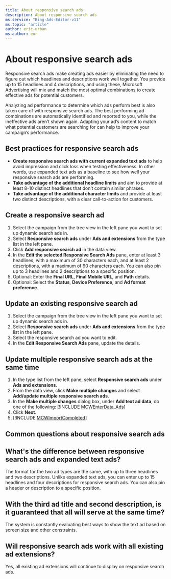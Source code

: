 ```yaml
---
title: About responsive search ads
description: About responsive search ads
ms.service: "Bing-Ads-Editor-v11"
ms.topic: "article"
author: eric-urban
ms.author: eur
---
```


# About responsive search ads

Responsive search ads make creating ads easier by eliminating the need to figure out which headlines and descriptions work well together. You provide up to 15 headlines and 4 descriptions, and using these, Microsoft Advertising will mix and match the most optimal combinations to create effective ads for potential customers.

Analyzing ad performance to determine which ads perform best is also taken care of with responsive search ads. The best performing ad combinations are automatically identified and reported to you, while the ineffective ads aren’t shown again. Adapting your ad’s content to match what potential customers are searching for can help to improve your campaign’s performance.

## Best practices for responsive search ads

- **Create responsive search ads with current expanded text ads**  to help avoid impression and click loss when testing effectiveness. In other words, use expanded text ads as a baseline to see how well your responsive search ads are performing.
- **Take advantage of the additional headline limits**  and aim to provide at least 8-10 distinct headlines that don’t contain similar phrases.
- **Take advantage of the additional character limits**  and provide at least two distinct descriptions, with a clear call-to-action for customers.

## Create a responsive search ad
1. Select the campaign from the tree view in the left pane you want to set up dynamic search ads in.
1. Select **Responsive search ads** under **Ads and extensions** from the type list in the left pane.
1. Click **Add responsive search ad** in the data view.
1. In the **Edit the selected Responsive Search Ads** pane, enter at least 3 headlines, with a maximum of 30 characters each, and at least 2 descriptions, with a maximum of 90 characters each. You can also pin up to 3 headlines and 2 descriptions to a specific position.
1. Optional: Enter the **Final URL**, **Final Mobile URL**, and **Path** details.
1. Optional: Select the **Status**, **Device Preference**, and **Ad format preference**.

## Update an existing responsive search ad
1. Select the campaign from the tree view in the left pane you want to set up dynamic search ads in.
1. Select **Responsive search ads** under **Ads and extensions** from the type list in the left pane.
1. Select the responsive search ad you want to edit.
1. In the **Edit Responsive Search Ads** pane, update the details.

## Update multiple responsive search ads at the same time
1. In the type list from the left pane, select **Responsive search ads** under **Ads and extensions**.
1. From the data view, click **Make multiple changes** and select **Add/update multiple responsive search ads**.
1. In the **Make multiple changes** dialog box, under **Add text ad data**, do one of the following:				[!INCLUDE [MCWEnterData_Ads](./includes/MCWEnterData_Ads.md)]
1. Click **Next**.
1. [!INCLUDE [MCWImportCompleted](./includes/MCWImportCompleted.md)]

## Common questions about responsive search ads

## What's the difference between responsive search ads and expanded text ads?
The format for the two ad types are the same, with up to three headlines and two descriptions. Unlike expanded text ads, you can enter up to 15 headlines and four descriptions for responsive search ads. You can also pin a header or description to a specific position.
## With the third ad title and second description, is it guaranteed that all will serve at the same time?
The system is constantly evaluating best ways to show the text ad based on screen size and other constraints.
## Will responsive search ads work with all existing ad extensions?
Yes, all existing ad extensions will continue to display on responsive search ads.


